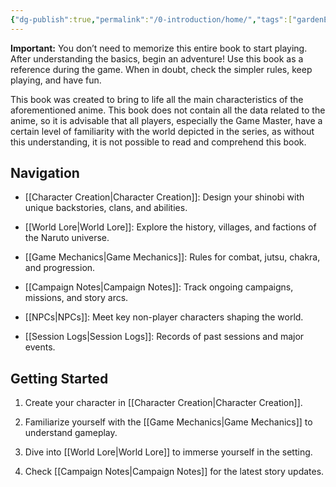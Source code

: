 ```yaml
---
{"dg-publish":true,"permalink":"/0-introduction/home/","tags":["gardenEntry"]}
---
```


**Important:** You don’t need to memorize this entire book to start playing. After understanding the basics, begin an adventure! Use this book as a reference during the game. When in doubt, check the simpler rules, keep playing, and have fun.

This book was created to bring to life all the main characteristics of the aforementioned anime. This book does not contain all the data related to the anime, so it is advisable that all players, especially the Game Master, have a certain level of familiarity with the world depicted in the series, as without this understanding, it is not possible to read and comprehend this book.

## Navigation

- [[Character Creation\|Character Creation]]: Design your shinobi with unique backstories, clans, and abilities.
    
- [[World Lore\|World Lore]]: Explore the history, villages, and factions of the Naruto universe.
    
- [[Game Mechanics\|Game Mechanics]]: Rules for combat, jutsu, chakra, and progression.
    
- [[Campaign Notes\|Campaign Notes]]: Track ongoing campaigns, missions, and story arcs.
    
- [[NPCs\|NPCs]]: Meet key non-player characters shaping the world.
    
- [[Session Logs\|Session Logs]]: Records of past sessions and major events.
    

## Getting Started

1. Create your character in [[Character Creation\|Character Creation]].
    
2. Familiarize yourself with the [[Game Mechanics\|Game Mechanics]] to understand gameplay.
    
3. Dive into [[World Lore\|World Lore]] to immerse yourself in the setting.
    
4. Check [[Campaign Notes\|Campaign Notes]] for the latest story updates.